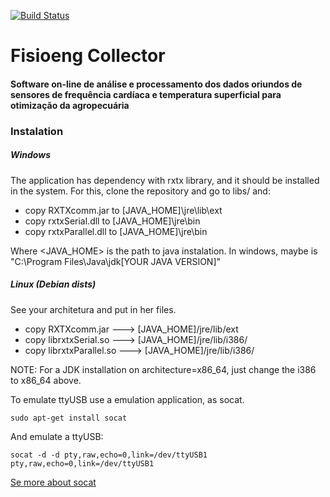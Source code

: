 [![Build Status](https://travis-ci.org/fisioeng/fisioeng-collector.svg?branch=master)](https://travis-ci.org/fisioeng/fisioeng-collector)
# Fisioeng Collector
#### Software on-line de análise e processamento dos dados oriundos de sensores de frequência cardíaca e temperatura superficial para otimização da agropecuária


### Instalation

##### Windows

The application has dependency with rxtx library, and it should be installed in the system.
For this, clone the repository and go to libs/ and:

 * copy RXTXcomm.jar to [JAVA_HOME]\jre\lib\ext
 * copy rxtxSerial.dll to [JAVA_HOME]\jre\bin
 * copy rxtxParallel.dll to [JAVA_HOME]\jre\bin

Where <JAVA_HOME> is the path to java instalation. In windows, maybe is "C:\Program Files\Java\jdk[YOUR JAVA VERSION]"

##### Linux (Debian dists)
See your architetura and put in her files.

 * copy RXTXcomm.jar ---> [JAVA_HOME]/jre/lib/ext
 * copy librxtxSerial.so ---> [JAVA_HOME]/jre/lib/i386/
 * copy librxtxParallel.so ---> [JAVA_HOME]/jre/lib/i386/

NOTE: For a JDK installation on architecture=x86_64, just change the
i386 to x86_64 above.

To emulate ttyUSB use a emulation application, as socat.

```
sudo apt-get install socat
```

And emulate a ttyUSB:

```
socat -d -d pty,raw,echo=0,link=/dev/ttyUSB1 pty,raw,echo=0,link=/dev/ttyUSB1
```
[Se more about socat](http://www.dest-unreach.org/socat/doc/socat.html)

